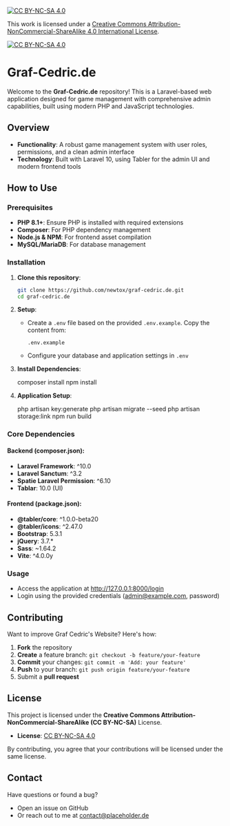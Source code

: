 [![CC BY-NC-SA 4.0][cc-by-nc-sa-shield]][cc-by-nc-sa]

This work is licensed under a
[Creative Commons Attribution-NonCommercial-ShareAlike 4.0 International License][cc-by-nc-sa].

[![CC BY-NC-SA 4.0][cc-by-nc-sa-image]][cc-by-nc-sa]

[cc-by-nc-sa]: http://creativecommons.org/licenses/by-nc-sa/4.0/
[cc-by-nc-sa-image]: https://licensebuttons.net/l/by-nc-sa/4.0/88x31.png
[cc-by-nc-sa-shield]: https://img.shields.io/badge/License-CC%20BY--NC--SA%204.0-lightgrey.svg

# Graf-Cedric.de

Welcome to the **Graf-Cedric.de** repository! This is a Laravel-based web application designed for game management with comprehensive admin capabilities, built using modern PHP and JavaScript technologies.

## Overview

- **Functionality**: A robust game management system with user roles, permissions, and a clean admin interface
- **Technology**: Built with Laravel 10, using Tabler for the admin UI and modern frontend tools

## How to Use

### Prerequisites

- **PHP 8.1+**: Ensure PHP is installed with required extensions
- **Composer**: For PHP dependency management
- **Node.js & NPM**: For frontend asset compilation
- **MySQL/MariaDB**: For database management

### Installation

1. **Clone this repository**:
   ```bash
   git clone https://github.com/newtox/graf-cedric.de.git
   cd graf-cedric.de
   ```

2. **Setup**:
   - Create a `.env` file based on the provided `.env.example`. Copy the content from:
     ```plaintext
     .env.example
     ```
     
   - Configure your database and application settings in `.env`

3. **Install Dependencies**:
   
   composer install
   npm install
   

4. **Application Setup**:
   
   php artisan key:generate
   php artisan migrate --seed
   php artisan storage:link
   npm run build
   

### Core Dependencies

#### Backend (composer.json):
- **Laravel Framework**: ^10.0
- **Laravel Sanctum**: ^3.2
- **Spatie Laravel Permission**: ^6.10
- **Tablar**: 10.0 (UI)

#### Frontend (package.json):
- **@tabler/core**: ^1.0.0-beta20
- **@tabler/icons**: ^2.47.0
- **Bootstrap**: 5.3.1
- **jQuery**: 3.7.*
- **Sass**: ~1.64.2
- **Vite**: ^4.0.0y

### Usage

- Access the application at http://127.0.0.1:8000/login
- Login using the provided credentials (admin@example.com, password)

## Contributing

Want to improve Graf Cedric's Website? Here's how:

1. **Fork** the repository
2. **Create** a feature branch: `git checkout -b feature/your-feature`
3. **Commit** your changes: `git commit -m 'Add: your feature'`
4. **Push** to your branch: `git push origin feature/your-feature`
5. Submit a **pull request**

## License

This project is licensed under the **Creative Commons Attribution-NonCommercial-ShareAlike (CC BY-NC-SA)** License.

- **License**: [CC BY-NC-SA 4.0](https://creativecommons.org/licenses/by-nc-sa/4.0/)

By contributing, you agree that your contributions will be licensed under the same license.

## Contact

Have questions or found a bug?
- Open an issue on GitHub
- Or reach out to me at [contact@placeholder.de](mailto:contact@placeholder.de)
